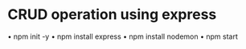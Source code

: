 # CRUD operation using express

• npm init -y
• npm install express
• npm install nodemon
• npm start
